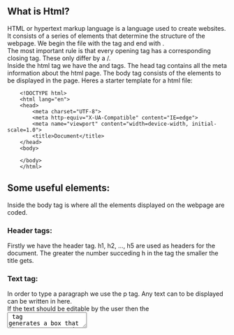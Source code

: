 ## What is Html?
  HTML or hypertext markup language is a language used to create websites.  
   It consists of a series of elements that determine the structure of the webpage. We begin the file with the <html> tag and end with </html>.  
   The most important rule is that every opening tag has a corresponding closing tag. These only differ by a /.  
   Inside the html tag we have the <head> and <body> tags. The head tag contains all the meta information about the html page. The body tag consists of the elements to be displayed in the page. Heres a starter template for a html file:  
        
        <!DOCTYPE html>
        <html lang="en">
        <head>
            <meta charset="UTF-8">
            <meta http-equiv="X-UA-Compatible" content="IE=edge">
            <meta name="viewport" content="width=device-width, initial-scale=1.0">
            <title>Document</title>
        </head>
        <body>

        </body>
        </html>  
    
## Some useful elements:
  Inside the body tag is where all the elements displayed on the webpage are coded.  

### Header tags:
   Firstly we have the header tag. h1, h2, ..., h5 are used as headers for the document. The greater the number succeding h in the tag the smaller the title gets.  
        
### Text tag:
In order to type a paragraph we use the p tag. Any text can to be displayed can be written in here.  
If the text should be editable by the user then the <textarea> tag generates a box that the user can type in.  
### Image:
 In order to display an image we use the img tag. The source of the image is mapped to the attribute src. The attribute alt is used to display text in case the image fails to load. This text should ideally give a concise description of the image. For example, the below code generates the image found at "https://yourImageURL.com":  
        
      <img src="https://yourImageURL.com" alt="My sample image">
### Video: 
 Similarly in order to insert a video element in the webpage we use the <video> tag. Here we use a seperate <source> tag to provide the link to the video.  
            <video>
                <source src="YourVideo.mp4" type="video/mp4">
            </video>
### Table:
In order to display a table we use the table tag. Inside the table tags we use thead tag for the title row, the tbody tag for all the information rows and the tfoot tag for the concluding row. Inside each of these tags the tr tag is used to start a row and td for the column in it. The th tag is used for the header column inside the tr tags and td inside the <tr> tags in the tfoot section.  
        
            <table>
                <thead>
                    <tr>
                        <th>Column 1</th>
                        <th>Column 2</th>
                    </tr>
                </thead>
                <tbody>
                    <tr>
                        <td>element at row 1 column 1</td>
                        <td>element at row 1 column 2</td>
                    </tr>
                    <tr>
                        <td>element at row 2 column 1</td>
                        <td>element at row 2 column 2</td>
                    </tr>
                </tbody>
                <tfoot>
                    <tr>
                        <td>footer column 1</td>
                        <td>footer column 2</td>
                    </tr>
                </tfoot>
            </table>
The resulting table is: 
    <table>
                <thead>
                    <tr>
                        <th>Column 1</th>
                        <th>Column 2</th>
                    </tr>
                </thead>
                <tbody>
                    <tr>
                        <td>element at row 1 column 1</td>
                        <td>element at row 1 column 2</td>
                    </tr>
                    <tr>
                        <td>element at row 2 column 1</td>
                        <td>element at row 2 column 2</td>
                    </tr>
                </tbody>
                <tfoot>
                    <tr>
                        <td>footer column 1</td>
                        <td>footer column 2</td>
                    </tr>
                </tfoot>
            </table>
### Links:
The a tag is used to provide links to external websites with the href attribute pointing to the desired webpage.  
### Input:
The input tag is used to get information from the user. The type attribute in the tag determines the format of the input. Some types are text, time, date, image and email.  
### Div:
The div tag creates a section in the document. An empty div tag will have size 0. The size of the tag can be manipulated in css or automatically takes the size of the contents in it.
### Lists:
The ul tag is used to create lists. Inside the ul we use li tags for each list element. For example:  
        
            <ul>
                <li> List element 1</li>
                <li> List element 2</li>
            </ul>
## Usage of elements:
Elements can be nested within each other. For example a p may contain text, followed by a table and a list if needed. A p tag could contain another p tag in it as well!  Elemnts will be rendered in the order in which they are coded. For example,  
  
  
    <p>
    <h4> Title of Paragraph</h4>
      This is a paragraph.
      <ul>
         <li> List element 1</li>
         <li> List element 2</li>
      </ul>
    </p>  
 Here, li tags are nested within the ul tag which in itself is nested in in the p tag. A h4 tag is also nested in the p tag. We could nest images, videos and buttons in there as well.
  
## Styling:
In order to customise the look of elements html is combined with css to make the webpages look cleaner.
